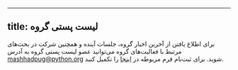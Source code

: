 ----------
title: لیست پستی گروه
----------
برای اطلاع یافتن از آخرین اخبار گروه، جلسات آینده و همچنین شرکت در بحث‌های مرتبط با فعالیت‌های گروه می‌توانید عضو لیست پستی گروه به آدرس [mashhadpug@python.org](mailto:mashhadpug@python.org) شوید. برای ثبت‌نام فرم مربوطه در [اینجا](https://mail.python.org/mailman/listinfo/mashhadpug) را تکمیل کنید.
